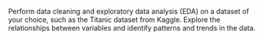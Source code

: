 Perform data cleaning and exploratory data analysis (EDA) on a dataset of your choice, such as the Titanic dataset from Kaggle. Explore the relationships between variables and identify patterns and trends in the data.